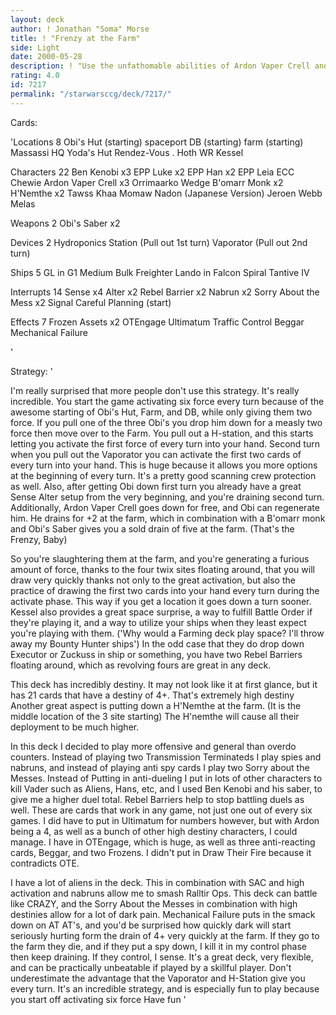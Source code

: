 ```yaml
---
layout: deck
author: ! Jonathan "Soma" Morse
title: ! "Frenzy at the Farm"
side: Light
date: 2000-05-28
description: ! "Use the unfathomable abilities of Ardon Vaper Crell and his farming devices as a platform for light beatdown."
rating: 4.0
id: 7217
permalink: "/starwarsccg/deck/7217/"
---
```

Cards: 

'Locations 8
Obi's Hut (starting)
 spaceport DB (starting)
 farm (starting)
Massassi HQ
Yoda's Hut
Rendez-Vous .
Hoth WR
Kessel

Characters 22
Ben Kenobi x3
EPP Luke x2
EPP Han x2
EPP Leia
ECC Chewie
Ardon Vaper Crell x3
Orrimaarko
Wedge
B'omarr Monk x2
H'Nemthe x2
Tawss Khaa
Momaw Nadon (Japanese Version)
Jeroen Webb
Melas

Weapons 2
Obi's Saber x2

Devices 2
Hydroponics Station (Pull out 1st turn)
Vaporator (Pull out 2nd turn)

Ships 5
GL in G1
Medium Bulk Freighter
Lando in Falcon
Spiral
Tantive IV

Interrupts 14
Sense x4
Alter x2
Rebel Barrier x2
Nabrun x2
Sorry About the Mess x2
Signal
Careful Planning (start)

Effects 7
Frozen Assets x2
OTEngage
Ultimatum
Traffic Control
Beggar
Mechanical Failure

'

Strategy: '

I'm really surprised that more people don't use this strategy.  It's really incredible.  You start the game activating six force every turn because of the awesome starting of Obi's Hut, Farm, and DB, while only giving them two force.  If you pull one of the three Obi's you drop him down for a measly two force then move over to the Farm.  You pull out a H-station, and this starts letting you activate the first force of every turn into your hand.  Second turn when you pull out the Vaporator you can activate the first two cards of every turn into your hand.  This is huge because it allows you more options at the beginning of every turn.  It's a pretty good scanning crew protection as well.  Also, after getting Obi down first turn you already have a great Sense Alter setup from the very beginning, and you're draining second turn.  Additionally, Ardon Vaper Crell goes down for free, and Obi can regenerate him.  He drains for +2 at the farm, which in combination with a B'omarr monk and Obi's Saber gives you a sold drain of five at the farm.  (That's the Frenzy, Baby)

So you're slaughtering them at the farm, and you're generating a furious amount of force, thanks to the four twix sites floating around, that you will draw very quickly thanks not only to the great activation, but also the practice of drawing the first two cards into your hand every turn during the activate phase.  This way if you get a location it goes down a turn sooner.  Kessel also provides a great space surprise, a way to fulfill Battle Order if they're playing it, and a way to utilize your ships when they least expect you're playing with them.  ('Why would a Farming deck play space?  I'll throw away my Bounty Hunter ships')	In the odd case that they do drop down Executor or Zuckuss in ship or something, you have two Rebel Barriers floating around, which as revolving fours are great in any deck.

This deck has incredibly destiny.  It may not look like it at first glance, but it has 21 cards that have a destiny of 4+.  That's extremely high destiny  Another great aspect is putting down a H'Nemthe at the farm.  (It is the middle location of the 3 site starting)	The H'nemthe will cause all their deployment to be much higher.

In this deck I decided to play more offensive and general than overdo counters.  Instead of playing two Transmission Terminateds I play spies and nabruns, and instead of playing anti spy cards I play two Sorry about the Messes.  Instead of Putting in anti-dueling I put in lots of other characters to kill Vader such as Aliens, Hans, etc, and I used Ben Kenobi and his saber, to give me a higher duel total.  Rebel Barriers help to stop battling duels as well.  These are cards that work in any game, not just one out of every six games.  I did have to put in Ultimatum for numbers however, but with Ardon being a 4, as well as a bunch of other high destiny characters, I could manage.  I have in OTEngage, which is huge, as well as three anti-reacting cards, Beggar, and two Frozens.  I didn't put in Draw Their Fire because it contradicts OTE.

I have a lot of aliens in the deck.  This in combination with SAC and high activation and nabruns allow me to smash Ralltir Ops.  This deck can battle like CRAZY, and the Sorry About the Messes in combination with high destinies allow for a lot of dark pain.  Mechanical Failure puts in the smack down on AT AT's, and you'd be surprised how quickly dark will start seriously hurting form the drain of 4+ very quickly at the farm.  If they go to the farm they die, and if they put a spy down, I kill it in my control phase then keep draining.  If they control, I sense.  It's a great deck, very flexible, and can be practically unbeatable if played by a skillful player.  Don't underestimate the advantage that the Vaporator and H-Station give you every turn.  It's an incredible strategy, and is especially fun to play because you start off activating six force  Have fun
'
